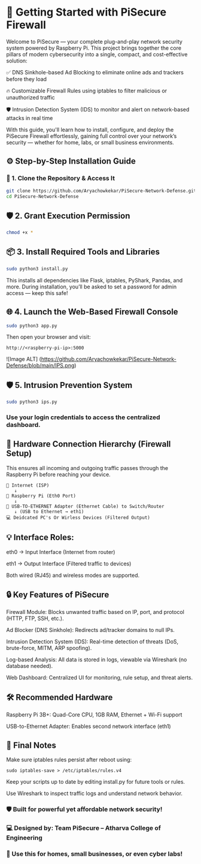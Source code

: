 # 🚀 Getting Started with PiSecure Firewall
Welcome to PiSecure — your complete plug-and-play network security system powered by Raspberry Pi.
This project brings together the core pillars of modern cybersecurity into a single, compact, and cost-effective solution:

✅ DNS Sinkhole-based Ad Blocking to eliminate online ads and trackers before they load

🔥 Customizable Firewall Rules using iptables to filter malicious or unauthorized traffic

🛡️ Intrusion Detection System (IDS) to monitor and alert on network-based attacks in real time

With this guide, you'll learn how to install, configure, and deploy the PiSecure Firewall effortlessly, gaining full control over your network’s security — whether for home, labs, or small business environments.



## ⚙️ Step-by-Step Installation Guide

### 🧰 1. Clone the Repository & Access It

```bash
git clone https://github.com/Aryachowkekar/PiSecure-Network-Defense.git
cd PiSecure-Network-Defense
```
## 🛡️ 2. Grant Execution Permission
```bash
chmod +x *
```
## 📦 3. Install Required Tools and Libraries
```bash
sudo python3 install.py
```
This installs all dependencies like Flask, iptables, PyShark, Pandas, and more.
During installation, you’ll be asked to set a password for admin access — keep this safe!

## 🌐 4. Launch the Web-Based Firewall Console
```bash
sudo python3 app.py
```
Then open your browser and visit:
```
http://<raspberry-pi-ip>:5000
```
![Image ALT] (https://github.com/Aryachowkekar/PiSecure-Network-Defense/blob/main/IPS.png)
## 🛡️ 5. Intrusion Prevention System
```bash
sudo python3 ips.py
```


### Use your login credentials to access the centralized dashboard.

## 🔌 Hardware Connection Hierarchy (Firewall Setup)
This ensures all incoming and outgoing traffic passes through the Raspberry Pi before reaching your device.
```
📡 Internet (ISP)
   ↓
📶 Raspberry Pi (Eth0 Port)
   ↓ 
🧠 USB-TO-ETHERNET Adapter (Ethernet Cable) to Switch/Router
   ↓ (USB to Ethernet → eth1)
💻 Deidcated PC's Or Wirless Devices (Filtered Output)
```
## 💡 Interface Roles:
eth0 → Input Interface (Internet from router)

eth1 → Output Interface (Filtered traffic to devices)

Both wired (RJ45) and wireless modes are supported.

## 🔒 Key Features of PiSecure
Firewall Module: Blocks unwanted traffic based on IP, port, and protocol (HTTP, FTP, SSH, etc.).

Ad Blocker (DNS Sinkhole): Redirects ad/tracker domains to null IPs.

Intrusion Detection System (IDS): Real-time detection of threats (DoS, brute-force, MITM, ARP spoofing).

Log-based Analysis: All data is stored in logs, viewable via Wireshark (no database needed).

Web Dashboard: Centralized UI for monitoring, rule setup, and threat alerts.

## 🛠 Recommended Hardware
Raspberry Pi 3B+: Quad-Core CPU, 1GB RAM, Ethernet + Wi-Fi support

USB-to-Ethernet Adapter: Enables second network interface (eth1)

## 📌 Final Notes
Make sure iptables rules persist after reboot using:
```
sudo iptables-save > /etc/iptables/rules.v4
```
Keep your scripts up to date by editing install.py for future tools or rules.

Use Wireshark to inspect traffic logs and understand network behavior.

### 🛡️ Built for powerful yet affordable network security!
### 💻 Designed by: Team PiSecure – Atharva College of Engineering
### 📍 Use this for homes, small businesses, or even cyber labs!





